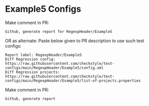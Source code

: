 # Example5 Configs
Make comment in PR:
```
Github, generate report for RegexpHeader/Example5
```
OR as alternate:
Paste below given to PR description to use such test configs:
```
Report label: RegexpHeader/Example5
Diff Regression config: https://raw.githubusercontent.com/checkstyle/test-configs/main/RegexpHeader/Example5/config.xml
Diff Regression projects: https://raw.githubusercontent.com/checkstyle/test-configs/main/RegexpHeader/Example5/list-of-projects.properties
```
Make comment in PR:
```
Github, generate report
```
